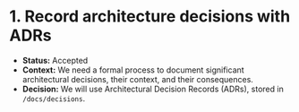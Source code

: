 # 1. Record architecture decisions with ADRs

* **Status:** Accepted
* **Context:** We need a formal process to document significant architectural decisions, their context, and their consequences.
* **Decision:** We will use Architectural Decision Records (ADRs), stored in `/docs/decisions`.
